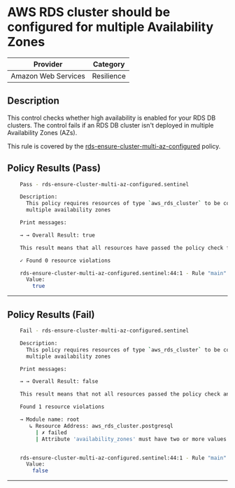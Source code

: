 # AWS RDS cluster should be configured for multiple Availability Zones

| Provider            | Category   |
|---------------------|------------|
| Amazon Web Services | Resilience |

## Description

This control checks whether high availability is enabled for your RDS DB clusters. 
The control fails if an RDS DB cluster isn't deployed in multiple Availability Zones (AZs).

This rule is covered by the [rds-ensure-cluster-multi-az-configured](https://github.com/hashicorp/policy-library-FSBP-Policy-Set-for-AWS-Terraform/blob/main/policies/rds/rds-ensure-cluster-multi-az-configured.sentinel) policy.

## Policy Results (Pass)
```bash
    Pass - rds-ensure-cluster-multi-az-configured.sentinel

    Description:
      This policy requires resources of type `aws_rds_cluster` to be configured for
      multiple availability zones

    Print messages:

    → → Overall Result: true

    This result means that all resources have passed the policy check for the policy rds-ensure-cluster-multi-az-configured.

    ✓ Found 0 resource violations

    rds-ensure-cluster-multi-az-configured.sentinel:44:1 - Rule "main"
      Value:
        true

```

---

## Policy Results (Fail)
```bash
    Fail - rds-ensure-cluster-multi-az-configured.sentinel

    Description:
      This policy requires resources of type `aws_rds_cluster` to be configured for
      multiple availability zones

    Print messages:

    → → Overall Result: false

    This result means that not all resources passed the policy check and the protected behavior is not allowed for the policy rds-ensure-cluster-multi-az-configured.

    Found 1 resource violations

    → Module name: root
       ↳ Resource Address: aws_rds_cluster.postgresql
         | ✗ failed
         | Attribute 'availability_zones' must have two or more values for 'aws_rds_cluster' resources. Refer to https://docs.aws.amazon.com/securityhub/latest/userguide/rds-controls.html#rds-15 for more details.


    rds-ensure-cluster-multi-az-configured.sentinel:44:1 - Rule "main"
      Value:
        false
```

---